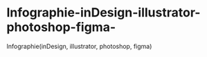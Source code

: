 # Infographie-inDesign-illustrator-photoshop-figma-
Infographie(inDesign, illustrator, photoshop, figma)
